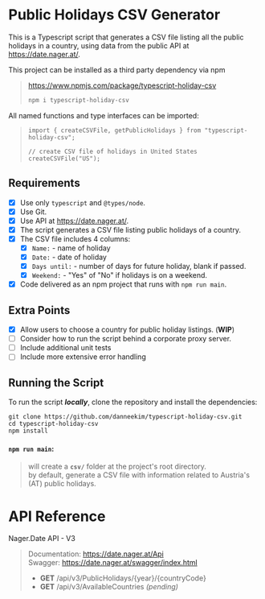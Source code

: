 # Public Holidays CSV Generator

This is a Typescript script that generates a CSV file listing all the public holidays in a country, using data from the public API at https://date.nager.at/.

This project can be installed as a third party dependency via npm
> https://www.npmjs.com/package/typescript-holiday-csv
>```js
> npm i typescript-holiday-csv
> ```
 
All named functions and type interfaces can be imported:
> ```
> import { createCSVFile, getPublicHolidays } from "typescript-holiday-csv";
> 
> // create CSV file of holidays in United States
> createCSVFile("US");
> ```

## Requirements

- [x] Use only `typescript` and `@types/node`.
- [x] Use Git.
- [x] Use API at https://date.nager.at/.
- [x] The script generates a CSV file listing public holidays of a country.
- [x] The CSV file includes 4 columns:
  - [x] `Name:` - name of holiday
  - [x] `Date:` - date of holiday
  - [x] `Days until:` - number of days for future holiday, blank if passed.
  - [x] `Weekend:` - "Yes" of "No" if holidays is on a weekend.
- [x] Code delivered as an npm project that runs with `npm run main`.

## Extra Points

- [x] Allow users to choose a country for public holiday listings. (**WIP**)
- [ ] Consider how to run the script behind a corporate proxy server.
- [ ] Include additional unit tests
- [ ] Include more extensive error handling

## Running the Script

To run the script ***locally***, clone the repository and install the dependencies:
```node
git clone https://github.com/danneekim/typescript-holiday-csv.git
cd typescript-holiday-csv
npm install
```

#### **`npm run main`**: <br>
> will create a **`csv/`** folder at the project's root directory.<br>
> by default, generate a CSV file with information related to Austria's (AT) public holidays.<br>


# API Reference
Nager.Date API - V3
> Documentation: https://date.nager.at/Api <br>
> Swagger: https://date.nager.at/swagger/index.html <br>
>  - **GET** /api/v3/PublicHolidays/{year}/{countryCode} <br>
>  - **GET** /api/v3/AvailableCountries *(pending)*
